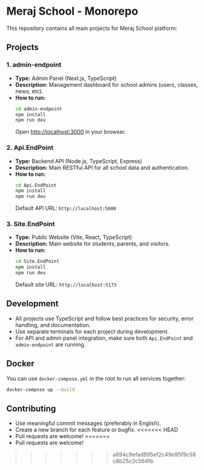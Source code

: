 # Meraj School - Monorepo

This repository contains all main projects for Meraj School platform:

## Projects

### 1. admin-endpoint
- **Type:** Admin Panel (Next.js, TypeScript)
- **Description:** Management dashboard for school admins (users, classes, news, etc).
- **How to run:**
  ```bash
  cd admin-endpoint
  npm install
  npm run dev
  ```
  Open [http://localhost:3000](http://localhost:3000) in your browser.

### 2. Api.EndPoint
- **Type:** Backend API (Node.js, TypeScript, Express)
- **Description:** Main RESTful API for all school data and authentication.
- **How to run:**
  ```bash
  cd Api.EndPoint
  npm install
  npm run dev
  ```
  Default API URL: `http://localhost:5000`

### 3. Site.EndPoint
- **Type:** Public Website (Vite, React, TypeScript)
- **Description:** Main website for students, parents, and visitors.
- **How to run:**
  ```bash
  cd Site.EndPoint
  npm install
  npm run dev
  ```
  Default site URL: `http://localhost:5173`

## Development

- All projects use TypeScript and follow best practices for security, error handling, and documentation.
- Use separate terminals for each project during development.
- For API and admin panel integration, make sure both `Api.EndPoint` and `admin-endpoint` are running.

## Docker

You can use `docker-compose.yml` in the root to run all services together:
```bash
docker-compose up --build
```

## Contributing

- Use meaningful commit messages (preferably in English).
- Create a new branch for each feature or bugfix.
<<<<<<< HEAD
- Pull requests are welcome! 
=======
- Pull requests are welcome! 
>>>>>>> a694c9efad895ef2c49e95f9c58c8b25c2c564fb
